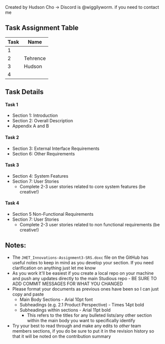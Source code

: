Created by Hudson Cho -> Discord is @wiggilyworm. if you need to contact me
## **Task Assignment Table**
| Task | Name      |
| ---- | --------- |
|    1 |           |
|    2 | Tehrence  |
|    3 | Hudson    |
|    4 |           |

## **Task Details**
#### Task 1
- Section 1: Introduction
- Section 2: Overall Description
- Appendix A and B
#### Task 2
- Section 3: External Interface Requirements
- Section 6: Other Requirements
#### Task 3
- Section 4: System Features
- Section 7: User Stories
	- Complete 2-3 user stories related to core system features (be creative!)
#### Task 4
- Section 5 Non-Functional Requirements 
- Section 7: User Stories
	- Complete 2-3 user stories related to non functional requirements (be creative!)
## **Notes:**
- The `JHET_Innovations-Assignment3-SRS.doxc` file on the GitHub has useful notes to keep in mind as you develop your section. If you need clarification on anything just let me know
- As you work it'll be easiest if you create a local repo on your machine and push any updates directly to the main Studious repo - BE SURE TO ADD COMMIT MESSAGES FOR WHAT YOU CHANGED
- Please format your documents as previous ones have been so I can just copy and paste
	- Main Body Sections - Arial 10pt font
	- Subheadings (e.g. 2.1 Product Perspective) - Times 14pt bold
	- Subheadings within sections - Arial 11pt bold
		- This refers to the titles for any bulleted lists/any other section within the main body you want to specifically identify
- Try your best to read through and make any edits to *other* team members sections, if you do be sure to put it in the revision history so that it will be noted on the contribution summary

